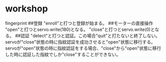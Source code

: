 # workshop
fingerprint
##登録
"enroll"と打つと登録が始まる。
##モーターの直接操作
"open"と打つとservo.write(180)となる。
"close"と打つとservo.write(0)となる。
##認証
"detect"と打つと認証。この場合"quit"と打たないと終了しない。
servoが"close"状態の時に指紋認証を成功させると"open"状態に移行する。
servoが"open"状態の時に指紋認証をする場合、"close"から"open"状態に移行した時に認証した指紋でしか"close"することができない。


